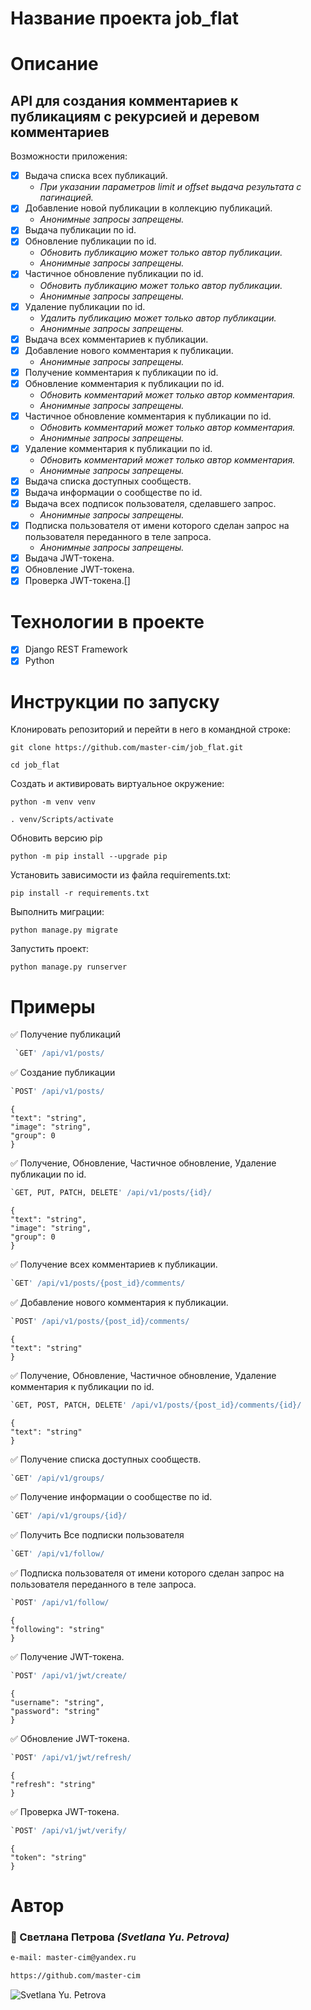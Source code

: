 # Название проекта job_flat

# Описание
## API для создания комментариев к публикациям с рекурсией и деревом комментариев
Возможности приложения:
- [X] Выдача списка всех публикаций.
    - _При указании параметров limit и offset выдача  результата с пагинацией._
- [X] Добавление новой публикации в коллекцию публикаций. 
    - _Анонимные запросы запрещены._
- [X] Выдача публикации по id.
- [X] Обновление публикации по id. 
    - _Обновить публикацию может только автор публикации._
    - _Анонимные запросы запрещены._
- [X] Частичное обновление публикации по id. 
    - _Обновить публикацию может только автор публикации._
    - _Анонимные запросы запрещены._
- [X] Удаление публикации по id.
    - _Удалить публикацию может только автор публикации._
    - _Анонимные запросы запрещены._
- [X] Выдача всех комментариев к публикации.
- [X] Добавление нового комментария к публикации.
    - _Анонимные запросы запрещены._
- [X] Получение комментария к публикации по id.
- [X] Обновление комментария к публикации по id.
    - _Обновить комментарий может только автор комментария._
    -  _Анонимные запросы запрещены._
- [X] Частичное обновление комментария к публикации по id.
    - _Обновить комментарий может только автор комментария._
    - _Анонимные запросы запрещены._
- [X] Удаление комментария к публикации по id.
    - _Обновить комментарий может только автор комментария._
    - _Анонимные запросы запрещены._
- [X] Выдача списка доступных сообществ.
- [X] Выдача информации о сообществе по id.
- [X] Выдача всех подписок пользователя, сделавшего запрос.
    - _Анонимные запросы запрещены._
- [X] Подписка пользователя от имени которого сделан запрос на пользователя переданного в теле запроса.
    - _Анонимные запросы запрещены._
- [X] Выдача JWT-токена.
- [X] Обновление JWT-токена.
- [X] Проверка JWT-токена.[]
# Технологии в проекте
- [X] Django REST Framework
- [X] Python
# Инструкции по запуску
Клонировать репозиторий и перейти в него в командной строке:

```
git clone https://github.com/master-cim/job_flat.git
```

```
cd job_flat
```

Cоздать и активировать виртуальное окружение:

```
python -m venv venv
```

```
. venv/Scripts/activate
```
Обновить версию pip
```
python -m pip install --upgrade pip
```

Установить зависимости из файла requirements.txt:

```
pip install -r requirements.txt
```

Выполнить миграции:

```
python manage.py migrate
```

Запустить проект:

```
python manage.py runserver
```
# Примеры
:white_check_mark: Получение публикаций

```python
 `GET' /api/v1/posts/
```
:white_check_mark: Создание публикации
```Python
`POST' /api/v1/posts/
```
```
{
"text": "string",
"image": "string",
"group": 0
}
```
:white_check_mark: Получение, Обновление,  Частичное обновление, Удаление публикации по id.
```Python
`GET, PUT, PATCH, DELETE' /api/v1/posts/{id}/
```
```
{
"text": "string",
"image": "string",
"group": 0
}
```
:white_check_mark: Получение всех комментариев к публикации.
```Python
`GET' /api/v1/posts/{post_id}/comments/
```
:white_check_mark: Добавление нового комментария к публикации.
```Python
`POST' /api/v1/posts/{post_id}/comments/
```
```
{
"text": "string"
}
```
:white_check_mark: Получение, Обновление, Частичное обновление, Удаление  комментария к публикации по id.
```Python
`GET, POST, PATCH, DELETE' /api/v1/posts/{post_id}/comments/{id}/
```
```
{
"text": "string"
}
```
:white_check_mark: Получение списка доступных сообществ.
```Python
`GET' /api/v1/groups/
```
:white_check_mark: Получение информации о сообществе по id.
```Python
`GET' /api/v1/groups/{id}/
```
:white_check_mark: Получить Все подписки пользователя
```Python
`GET' /api/v1/follow/
```
:white_check_mark: Подписка пользователя от имени которого сделан запрос на пользователя переданного в теле запроса.
```Python
`POST' /api/v1/follow/
```
```
{
"following": "string"
}
```
:white_check_mark: Получение JWT-токена.
```Python
`POST' /api/v1/jwt/create/
```
```
{
"username": "string",
"password": "string"
}
```
:white_check_mark: Обновление JWT-токена.
```Python
`POST' /api/v1/jwt/refresh/
```
```
{
"refresh": "string"
}
```
:white_check_mark: Проверка JWT-токена.
```Python
`POST' /api/v1/jwt/verify/
```
```
{
"token": "string"
}
```
# Автор
### :small_orange_diamond: Светлана  Петрова _(Svetlana Yu. Petrova)_
```html
e-mail: master-cim@yandex.ru
```
```html
https://github.com/master-cim
```
![Svetlana Yu. Petrova](https://scontent-iev1-1.xx.fbcdn.net/v/t1.6435-9/p206x206/101204812_2968762206526462_4647695449438814208_n.jpg?_nc_cat=102&ccb=1-5&_nc_sid=da31f3&_nc_ohc=HlW3XVYBr3MAX8bhEGi&_nc_ht=scontent-iev1-1.xx&oh=00_AT-SmL9NzrKGJR1Omw4dt7rbXW-NNr_pcrXXOTM0V5fMuQ&oe=62086683 "Svetlana Yu. Petrova")
